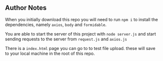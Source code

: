 ## Author Notes

When you initially download this repo you will need to run `npm i` to install the dependencies, namely `axios`, `body` and `formidable`.

You are able to start the server of this project with `node server.js` and start sending requests to the server from `request.js` and `axios.js`

There is a `index.html` page you can go to to test file upload. these will save to your local machine in the root of this repo.